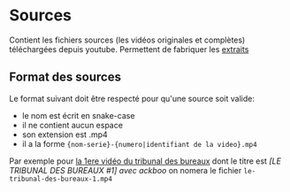 # Sources

Contient les fichiers sources (les vidéos originales et complètes) téléchargées depuis youtube. Permettent de fabriquer les [extraits](../extraits/README.md)

## Format des sources

Le format suivant doit être respecté pour qu'une source soit valide:

- le nom est écrit en snake-case
- il ne contient aucun espace
- son extension est .mp4
- il a la forme `{nom-serie}-{numero|identifiant de la video}.mp4`

Par exemple pour [la 1ere vidéo du tribunal des bureaux](https://www.youtube.com/watch?v=YglE-FnSd3g) dont le titre est *[LE TRIBUNAL DES BUREAUX #1] avec ackboo* on nomera le fichier `le-tribunal-des-bureaux-1.mp4`